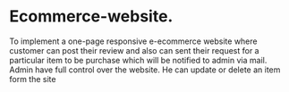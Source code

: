# Ecommerce-website.
To implement a one-page responsive e-ecommerce website where customer can post their review and also can sent their request for a particular item to be purchase which will be notified to admin via mail. Admin have full control over the website. He can update or delete an item form the site
